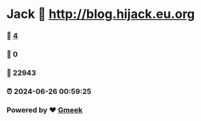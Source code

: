 # Jack :link: http://blog.hijack.eu.org 
### :page_facing_up: [4](http://blog.hijack.eu.org/tag.html) 
### :speech_balloon: 0 
### :hibiscus: 22943 
### :alarm_clock: 2024-06-26 00:59:25 
### Powered by :heart: [Gmeek](https://github.com/Meekdai/Gmeek)
